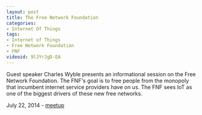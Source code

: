 ```yaml
---
layout: post
title: The Free Network Foundation
categories:
- Internet Of Things
tags:
- Internet of Things
- Free Network Foundation
- FNF
videoid: 9lJYrJgD-EA
---
```

Guest speaker Charles Wyble presents an informational session on the Free Network Foundation. The FNF's goal is to free people from the monopoly that incumbent internet service providers have on us. The FNF sees IoT as one of the biggest drivers of these new free networks.

July 22, 2014 - <a href="http://www.meetup.com/AustinIoT/events/187282942/">meetup</a>  
